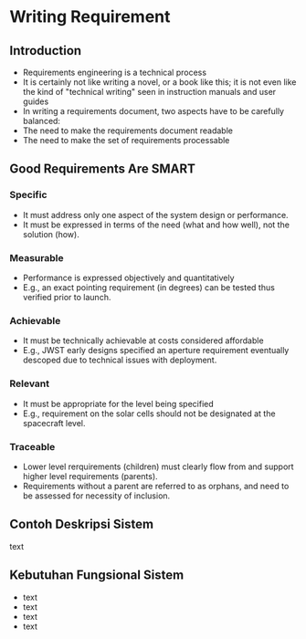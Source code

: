 # Writing Requirement

## Introduction

- Requirements engineering is a technical process
- It is certainly not like writing a novel, or a book like this; it is not even like the kind of "technical writing" seen in instruction manuals and user guides
- In writing a requirements document, two aspects have to be carefully balanced:
- The need to make the requirements document readable
- The need to make the set of requirements processable

## Good Requirements Are SMART

### Specific

- It must address only one aspect of the system design or performance.
- It must be expressed in terms of the need (what and how well), not the solution (how).

### Measurable

- Performance is expressed objectively and quantitatively
- E.g., an exact pointing requirement (in degrees) can be tested thus verified prior to launch.

### Achievable

- It must be technically achievable at costs considered affordable
- E.g., JWST early designs specified an aperture requirement eventually descoped due to technical issues with deployment.

### Relevant

- It must be appropriate for the level being specified
- E.g., requirement on the solar cells should not be designated at the spacecraft level.

### Traceable

- Lower level rerquirements (children) must clearly flow from and support higher level requirements (parents).
- Requirements without a parent are referred to as orphans, and need to be assessed for necessity of inclusion.

## Contoh Deskripsi Sistem

text

## Kebutuhan Fungsional Sistem

- text
- text
- text
- text
